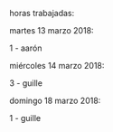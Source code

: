 horas trabajadas:

martes 13 marzo 2018:

1 - aarón

miércoles 14 marzo 2018:

3 - guille

domingo 18 marzo 2018:

1 - guille
